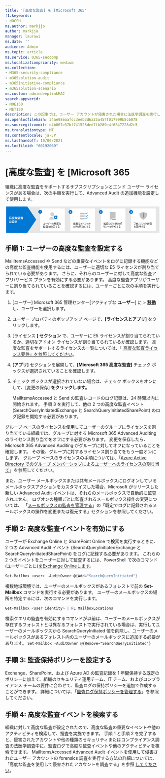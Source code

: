 ```yaml
---
title: '[高度な監査] を [Microsoft 365'
f1.keywords:
- NOCSH
ms.author: markjjo
author: markjjo
manager: laurawi
ms.date: ''
audience: Admin
ms.topic: article
ms.service: O365-seccomp
ms.localizationpriority: medium
ms.collection:
- M365-security-compliance
- m365solution-audit
- m365initiative-compliance
- m365solution-scenario
ms.custom: admindeeplinkMAC
search.appverid:
- MOE150
- MET150
description: この記事では、ユーザー アカウントが侵害された場合に法医学調査を実行したり、他のセキュリティ関連のインシデントを調査したりするために高度な監査を設定する方法について説明します。
ms.openlocfilehash: 34ae98eaafcc3eeb3d6a25a457f017999b8c6078
ms.sourcegitcommit: d4b867e37bf741528ded7fb289e4f6847228d2c5
ms.translationtype: MT
ms.contentlocale: ja-JP
ms.lasthandoff: 10/06/2021
ms.locfileid: "60192069"
---
```

# <a name="set-up-advanced-audit-in-microsoft-365"></a>[高度な監査] を [Microsoft 365

組織に高度な監査をサポートするサブスクリプションとエンド ユーザー ライセンスがある場合は、次の手順を実行して、Advanced Audit の追加機能を設定して使用します。

![高度な監査を設定するためのワークフロー。](../media/AdvancedAuditWorkflow.png)

## <a name="step-1-set-up-advanced-audit-for-users"></a>手順 1: ユーザーの高度な監査を設定する

MailItemsAccessed や Send などの重要なイベントをログに記録する機能などの高度な監査機能を使用するには、ユーザーに適切な E5 ライセンスが割り当てられている必要があります。 さらに、それらのユーザーに対して高度な監査アプリ/サービス プランを有効にする必要があります。 高度な監査アプリがユーザーに割り当てられていることを確認するには、ユーザーごとに次の手順を実行します。

1. [ユーザー] Microsoft 365 管理センター[アクティブな **ユーザー**] に  >  <a href="https://go.microsoft.com/fwlink/p/?linkid=834822" target="_blank">**移動**</a>し、ユーザーを選択します。

2. ユーザー プロパティのポップアップ ページで、**[ライセンスとアプリ]** をクリックします。

3. [ライセンス **] セクション** で、ユーザーに E5 ライセンスが割り当てられているか、適切なアドオン ライセンスが割り当てられているか確認します。 高度な監査をサポートするライセンスの一覧については、「 [高度な監査ライセンス要件」を参照してください](auditing-solutions-overview.md#advanced-audit-1)。

4. **[アプリ]** セクションを展開して、**[Microsoft 365 高度な監査]** チェック ボックスが選択されていることを確認します。

5. チェック ボックスが選択されていない場合は、チェック ボックスをオンにして、[変更の保存] **をクリックします。**

   MailItemsAccessed と Send の監査レコードのログ記録は、24 時間以内に開始されます。 手順 3 を実行して、他の 2 つの高度な監査イベント (SearchQueryInitiatedExchange と SearchQueryInitiatedSharePoint) のログ記録を開始する必要があります。

グループ ベースのライセンスを使用してユーザーのグループにライセンスを割り当てている組織では、グループに対する Microsoft 365 Advanced Auditing のライセンス割り当てをオフにする必要があります。 変更を保存したら、Microsoft 365 Advanced Auditing がグループに対してオフになっていることを確認します。 その後、グループに対するライセンス割り当てをもう一度オンにします。 グループ ベースのライセンスの手順については、「[Azure Active Directory でのグループ メンバーシップによるユーザーへのライセンスの割り当て](/azure/active-directory/users-groups-roles/licensing-groups-assign)」を参照してください。

また、ユーザー メールボックスまたは共有メールボックスにログオンしているメールボックスアクションをカスタマイズした場合、Microsoft がリリースした新しい Advanced Audit イベントは、それらのメールボックスで自動的に監査されません。 ログオンの種類ごとに監査されるメールボックス操作の変更については、 「[メールボックスの監査を管理する](enable-mailbox-auditing.md#change-or-restore-mailbox-actions-logged-by-default)」の「既定でログに記録されるメールボックスの操作を変更または復元する」セクションを参照してください。

## <a name="step-2-enable-advanced-audit-events"></a>手順 2: 高度な監査イベントを有効にする

ユーザーが Exchange Online と SharePoint Online で検索を実行するときに、2 つの Advanced Audit イベント (SearchQueryInitiatedExchange と SearchQueryInitiatedSharePoint) をログに記録する必要があります。 これらの 2 つのイベントをユーザーに対して監査するには、PowerShell で次のコマンド (ユーザーごとに)[をExchange Onlineします](/powershell/exchange/connect-to-exchange-online-powershell)。

```powershell
Set-Mailbox <user> -AuditOwner @{Add="SearchQueryInitiated"}
```

複数地域環境では、ユーザーのメールボックスがあるフォレストで前の **Set-Mailbox** コマンドを実行する必要があります。 ユーザーのメールボックスの場所を特定するには、次のコマンドを実行します。 

```powershell
Get-Mailbox <user identity> | FL MailboxLocations
```

検索クエリの監査を有効にするコマンドが以前は、ユーザーのメールボックスが存在するフォレストとは異なるフォレストで実行されている場合は、実行してユーザーのメールボックスから SearchQueryInitiated 値を削除し、ユーザーのメールボックスがあるフォレスト内のユーザーのメールボックスに追加する必要があります。 `Set-Mailbox -AuditOwner @{Remove="SearchQueryInitiated"}`

## <a name="step-3-set-up-audit-retention-policies"></a>手順 3: 監査保持ポリシーを設定する

Exchange、SharePoint、および Azure AD の監査記録を 1 年間保持する既定のポリシーに加えて、組織のセキュリティ運用チーム、IT チーム、およびコンプライアンス チームの要件に合わせて、監査ログの保持ポリシーを追加で作成することができます。 詳細については、「[監査ログ保持ポリシーを管理する](audit-log-retention-policies.md)」を参照してください。

## <a name="step-4-search-for-advanced-audit-events"></a>手順 4: 高度な監査イベントを検索する

組織に対して高度な監査が設定されたので、高度な監査の重要なイベントや他のアクティビティを検索して、捜査を実施できます。 手順 1 と手順 2 を完了すると、侵害されたアカウントや他の種類のセキュリティまたはコンプライアンス調査の法医学調査中に、監査ログで高度な監査イベントや他のアクティビティを検索できます。 MailItemsAccessed Advanced Audit イベントを使用して侵害されたユーザー アカウントの forensics 調査を実行する方法の詳細については、「高度な監査を使用して侵害されたアカウントを調査する」を参照 [してください](mailitemsaccessed-forensics-investigations.md)。
